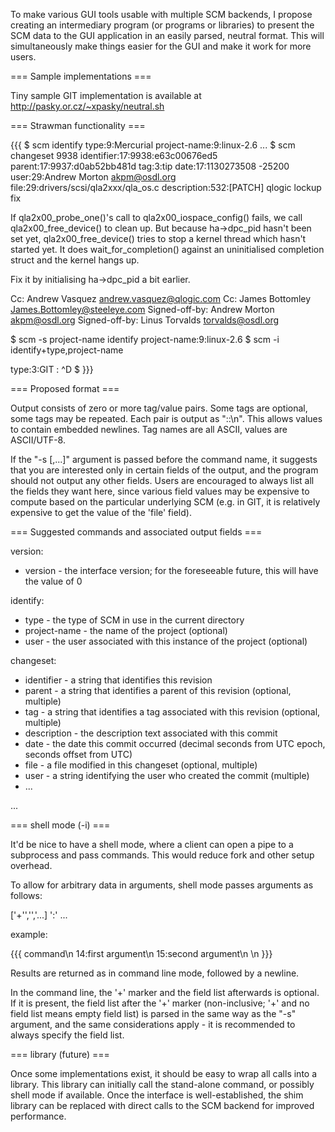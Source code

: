 To make various GUI tools usable with multiple SCM backends, 
I propose creating an intermediary program (or programs or libraries) to present the 
SCM data to the GUI application in an easily parsed, neutral format.
This will simultaneously make things easier for the GUI and make it work for more users.

=== Sample implementations ===

Tiny sample GIT implementation is available at
http://pasky.or.cz/~xpasky/neutral.sh

=== Strawman functionality ===

{{{
$ scm identify
type:9:Mercurial
project-name:9:linux-2.6
...
$ scm changeset 9938
identifier:17:9938:e63c00676ed5
parent:17:9937:d0ab52bb481d
tag:3:tip
date:17:1130273508 -25200
user:29:Andrew Morton <akpm@osdl.org>
file:29:drivers/scsi/qla2xxx/qla_os.c
description:532:[PATCH] qlogic lockup fix

If qla2x00_probe_one()'s call to qla2x00_iospace_config() fails, we call
qla2x00_free_device() to clean up.  But because ha->dpc_pid hasn't been set
yet, qla2x00_free_device() tries to stop a kernel thread which hasn't started
yet.  It does wait_for_completion() against an uninitialised completion struct
and the kernel hangs up.

Fix it by initialising ha->dpc_pid a bit earlier.

Cc: Andrew Vasquez <andrew.vasquez@qlogic.com>
Cc: James Bottomley <James.Bottomley@steeleye.com>
Signed-off-by: Andrew Morton <akpm@osdl.org>
Signed-off-by: Linus Torvalds <torvalds@osdl.org>

$ scm -s project-name identify
project-name:9:linux-2.6
$ scm -i
identify+type,project-name

type:3:GIT
:
^D
$ 
}}}

=== Proposed format ===

Output consists of zero or more tag/value pairs. Some tags are optional, some tags may be repeated.
Each pair is output as "<tag>:<value length>:<value>\n". This allows values to contain embedded newlines.
Tag names are all ASCII, values are ASCII/UTF-8.

If the "-s <field>[,<field>...]" argument is passed before the command name,
it suggests that you are interested only in certain fields of the output,
and the program should not output any other fields. Users are encouraged to
always list all the fields they want here, since various field values may be
expensive to compute based on the particular underlying SCM (e.g. in
GIT, it is relatively expensive to get the value of the 'file' field).

=== Suggested commands and associated output fields ===

version:

 * version - the interface version; for the foreseeable future, this will have the value of 0

identify:

 * type - the type of SCM in use in the current directory
 * project-name - the name of the project (optional)
 * user - the user associated with this instance of the project (optional)

changeset:

 * identifier - a string that identifies this revision
 * parent - a string that identifies a parent of this revision (optional, multiple)
 * tag - a string that identifies a tag associated with this revision (optional, multiple)
 * description - the description text associated with this commit
 * date - the date this commit occurred (decimal seconds from UTC epoch, seconds offset from UTC)
 * file - a file modified in this changeset (optional, multiple)
 * user - a string identifying the user who created the commit (multiple)
 * ...

 ...

=== shell mode (-i) ===

It'd be nice to have a shell mode, where a client can open a pipe to a subprocess and pass commands.
This would reduce fork and other setup overhead. 

To allow for arbitrary data in arguments, shell mode passes arguments as follows:

<command>['+'<field>','<field>','...]<newline>
<argument length>':'<argument><newline>
...
<newline>

example:

{{{
command\n
14:first argument\n
15:second argument\n
\n
}}}

Results are returned as in command line mode, followed by a newline.

In the command line, the '+' marker and the field list afterwards is optional.
If it is present, the field list after the '+' marker (non-inclusive; '+' and
no field list means empty field list) is parsed in the same way as the "-s"
argument, and the same considerations apply - it is recommended to always
specify the field list.

=== library (future) ===

Once some implementations exist, it should be easy to wrap all calls into a library. This library can initially call the stand-alone command, or possibly shell mode if available. Once the interface is well-established, the shim library can be replaced with direct calls to the SCM backend for improved performance.
